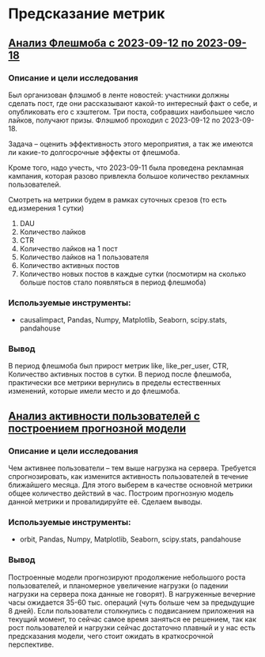 # Предсказание метрик

## [Анализ Флешмоба с 2023-09-12 по 2023-09-18]()

### Описание и цели исследования

Был организован флэшмоб в ленте новостей: участники должны сделать пост, где они рассказывают какой-то интересный факт о себе, и опубликовать его с хэштегом. Три поста, собравших наибольшее число лайков, получают призы. Флэшмоб проходил с 2023-09-12 по 2023-09-18.

Задача – оценить эффективность этого мероприятия, а так же имеются ли какие-то долгосрочные эффекты от флешмоба.

Кроме того, надо учесть, что 2023-09-11 была проведена рекламная кампания, которая разово привлекла большое количество рекламных пользователей.

Смотреть на метрики будем в рамках суточных срезов (то есть ед.измерения 1 сутки)
1. DAU
2. Количество лайков
3. CTR
4. Количество лайков на 1 пост
5. Количество лайков на 1 пользователя
6. Количество активных постов
7. Количество новых постов в каждые сутки (посмотирм на сколько больше постов стало появляться в период флешмоба)

### Используемые инструменты:

- causalimpact, Pandas, Numpy, Matplotlib, Seaborn, scipy.stats, pandahouse

### Вывод

В период флешмоба был прирост метрик like, like_per_user, CTR, Количество активных постов в сутки. В период после флешмоба, практически все метрики вернулись в пределы естественных изменений, которые имели место и до флешмоба.

## [Анализ активности пользователей с построением прогнозной модели]()

### Описание и цели исследования

Чем активнее пользователи – тем выше нагрузка на сервера. Требуется спрогнозировать, как изменится активность пользователей в течение ближайшего месяца. Для этого выберем в качестве основной метрики общее количество действий в час. Построим прогнозную модель данной метрики и провалидируйте её. Сделаем выводы.

### Используемые инструменты:

- orbit, Pandas, Numpy, Matplotlib, Seaborn, scipy.stats, pandahouse

### Вывод

Построенные модели прогнозируют продолжение небольшого роста пользователей, и планомерное увеличение нагрузки (о падении нагрузки на сервера пока данные не говорят). В нагруженные вечерние часы ожидается 35-60 тыс. операций (чуть больше чем за предыдущие 8 дней). Если пользователи столкнулись с подвисанием приложения на текущий момент, то сейчас самое время заняться ее решением, так как рост пользователей и нагрузки сейчас достаточно плавный и у нас есть предсказания модели, чего стоит ожидать в краткосрочной перспективе.
